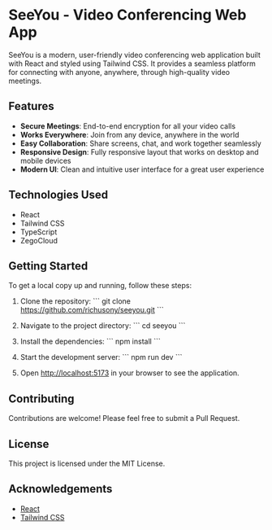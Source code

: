 # SeeYou - Video Conferencing Web App

SeeYou is a modern, user-friendly video conferencing web application built with React and styled using Tailwind CSS. It provides a seamless platform for connecting with anyone, anywhere, through high-quality video meetings.

## Features

- **Secure Meetings**: End-to-end encryption for all your video calls
- **Works Everywhere**: Join from any device, anywhere in the world
- **Easy Collaboration**: Share screens, chat, and work together seamlessly
- **Responsive Design**: Fully responsive layout that works on desktop and mobile devices
- **Modern UI**: Clean and intuitive user interface for a great user experience

## Technologies Used

- React
- Tailwind CSS
- TypeScript
- ZegoCloud

## Getting Started

To get a local copy up and running, follow these steps:

1. Clone the repository:
   \`\`\`
   git clone https://github.com/richusony/seeyou.git
   \`\`\`

2. Navigate to the project directory:
   \`\`\`
   cd seeyou
   \`\`\`

3. Install the dependencies:
   \`\`\`
   npm install
   \`\`\`

4. Start the development server:
   \`\`\`
   npm run dev
   \`\`\`

5. Open [http://localhost:5173](http://localhost:5173) in your browser to see the application.

## Contributing

Contributions are welcome! Please feel free to submit a Pull Request.

## License

This project is licensed under the MIT License.

## Acknowledgements

- [React](https://reactjs.org/)
- [Tailwind CSS](https://tailwindcss.com/)

